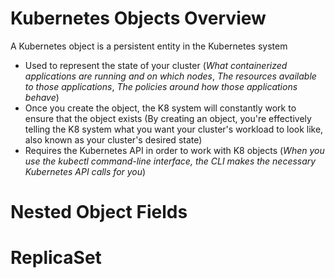 # Kubernetes Objects Overview

A Kubernetes object is a persistent entity in the Kubernetes system

* Used to represent the state of your cluster (*What containerized applications are running and on which nodes*, *The resources available to those applications*, *The policies around how those applications behave*)
* Once you create the object, the K8 system will constantly work to ensure that the object exists (By creating an object, you're effectively telling the K8 system what you want your cluster's workload to look like, also known as your cluster's desired state)
* Requires the Kubernetes API in order to work with K8 objects (*When you use the kubectl command-line interface, the CLI makes the necessary Kubernetes API calls for you*)

# Nested Object Fields

# ReplicaSet

